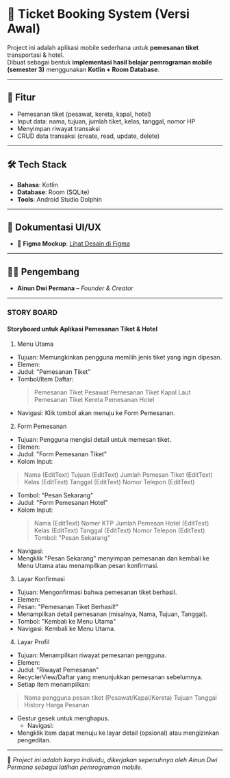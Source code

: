 # 🎫 Ticket Booking System (Versi Awal)

Project ini adalah aplikasi mobile sederhana untuk **pemesanan tiket** transportasi & hotel.  
Dibuat sebagai bentuk **implementasi hasil belajar pemrograman mobile (semester 3)** menggunakan **Kotlin + Room Database**.  

---

## 🚀 Fitur
- Pemesanan tiket (pesawat, kereta, kapal, hotel)  
- Input data: nama, tujuan, jumlah tiket, kelas, tanggal, nomor HP  
- Menyimpan riwayat transaksi  
- CRUD data transaksi (create, read, update, delete)  

---

## 🛠️ Tech Stack
- **Bahasa**: Kotlin  
- **Database**: Room (SQLite)  
- **Tools**: Android Studio Dolphin  

---

## 🎨 Dokumentasi UI/UX
- 📌 **Figma Mockup**: [Lihat Desain di Figma](https://www.figma.com/design/rk9v64AwHnms9J6Gwew5N3/Untitled?node-id=20-369&p=f&t=6slvcD7JxE2pORdX-0)

---

## 👨‍💻 Pengembang
- **Ainun Dwi Permana** – *Founder & Creator*  

---

### STORY BOARD 
#### Storyboard untuk Aplikasi Pemesanan Tiket & Hotel

1. Menu Utama
   
- Tujuan: Memungkinkan pengguna memilih jenis tiket yang ingin dipesan.
- Elemen:
- Judul: "Pemesanan Tiket"
- Tombol/Item Daftar:
   > Pemesanan Tiket Pesawat
   > Pemesanan Tiket Kapal Laut
   > Pemesanan Tiket Kereta
   > Pemesanan Hotel
-	Navigasi: Klik tombol akan menuju ke Form Pemesanan.
  
2. Form Pemesanan
-	Tujuan: Pengguna mengisi detail untuk memesan tiket.
-	Elemen:
-	Judul: "Form Pemesanan Tiket"
-	Kolom Input:
   > Nama (EditText)
   > Tujuan (EditText)
   > Jumlah Pemesan Tiket (EditText)
   > Kelas (EditText)
   > Tanggal (EditText)
   > Nomor Telepon (EditText)
- Tombol: "Pesan Sekarang"
- Judul: "Form Pemesanan Hotel"
- Kolom Input:
   > Nama (EditText)
   > Nomer KTP
   > Jumlah Pemesan Hotel (EditText)
   > Kelas (EditText)
   > Tanggal (EditText)
   > Nomor Telepon (EditText)
   > Tombol: "Pesan Sekarang"
-	Navigasi:
-	Mengklik "Pesan Sekarang" menyimpan pemesanan dan kembali ke Menu Utama atau menampilkan pesan konfirmasi.
  
3. Layar Konfirmasi
-	Tujuan: Mengonfirmasi bahwa pemesanan tiket berhasil.
-	Elemen:
   -	Pesan: "Pemesanan Tiket Berhasil!"
   -	Menampilkan detail pemesanan (misalnya, Nama, Tujuan, Tanggal).
   -	Tombol: "Kembali ke Menu Utama"
   -	Navigasi: Kembali ke Menu Utama.
  
4. Layar Profil
-	Tujuan: Menampilkan riwayat pemesanan pengguna.
-	Elemen:
   -	Judul: "Riwayat Pemesanan"
   -	RecyclerView/Daftar yang menunjukkan pemesanan sebelumnya.
   -	Setiap item menampilkan:
   > Nama pengguna
   > pesan tiket (Pesawat/Kapal/Kereta)
   > Tujuan
   > Tanggal
   > History Harga Pesanan
- Gestur gesek untuk menghapus.
   -	Navigasi:
-	Mengklik item dapat menuju ke layar detail (opsional) atau mengizinkan pengeditan.

---

📌 *Project ini adalah karya individu, dikerjakan sepenuhnya oleh Ainun Dwi Permana sebagai latihan pemrograman mobile.*

